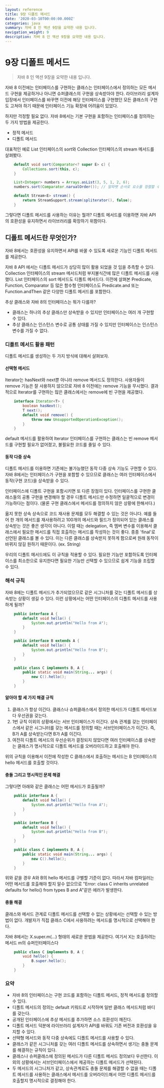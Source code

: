 ```yaml
---
layout: reference
title: 9장 디폴트 메서드
date: '2020-03-10T00:00:00.000Z'
categories: java
summary: 자바 8 인 액션 9장을 요약한 내용 입니다.
navigation_weight: 9
description: 자바 8 인 액션 9장을 요약한 내용 입니다.
---
```


# 9장 디폴트 메서드

> 자바 8 인 액션 9장을 요약한 내용 입니다.

자바 8 이전에는 인터페이스를 구현하는 클래스는 인터페이스에서 정의하는 모든 메서드 구현을 제공하거나 아니면 슈퍼클래스의 구현을 상속받아야 한다. 라이브러리 설계자 입장에서 인터페이스를 바꾸면 이전에 해당 인터페이스를 구현했던 모든 클래스의 구현도 고쳐야 하기 때문에 인터페이스 기능 확장에 어려움이 있었다.

하지만 걱정할 필요 없다. 자바 8에서는 기본 구현을 포함하는 인터페이스를 정의하는 두 가지 방법을 제공한다.

* 정적 메서드
* 디폴트 메서드

대표적인 예로 List 인터페이스의 sort와 Collection 인터페이스의 stream 메서드를 살펴봤다.

```java
    default void sort(Comparator<? super E> c) {
        Collections.sort(this, c);
    }

    List<Integer> numbers = Arrays.asList(3, 5, 1, 2, 6);
    numbers.sort(Comparator.narualOrder()); // 알파벳 순서로 요소를 정렬할 수 있다. 

    default Stream<E> stream() {
        return StreamSupport.stream(spliterator(), false);
    }
```

그렇다면 디폴트 메서드를 사용하는 이유는 뭘까? 디폴트 메서드를 이용하면 자바 API의 호환성을 유지하면서 라이브러리를 확장하기 위함이다.

## 디폴트 메서드란 무엇인가?

자바 8에서는 호환성을 유지하면서 API를 바꿀 수 있도록 새로운 기능인 디폴트 메서드를 제공한다.

자바 8 API 에서는 디폴트 메서드가 상당히 많이 활용 되었을 것 임을 추측할 수 있다. Collection 인터페이스의 stream 메서드처럼 부지불식간에 많은 디폴트 메서드를 사용했다. List 인터페이스의 sort 메서드도 디폴트 메서드다. 이전에 살펴본 Predicate, Function, Comparator 등 많은 함수형 인터페이스도 Predicate.and 또는 Function.andThen 같은 다양한 디폴트 메서드를 포함한다.

추상 클래스와 자바 8의 인터페이스는 뭐가 다를까?

* 클래스는 하나의 추상 클래스만 상속받을 수 있지만 인터페이스는 여러 개 구현할 수 있다. 
* 추상 클래스는 인스턴스 변수로 공통 상태를 가질 수 있지만 인터페이스는 인스턴스 변수를 가질 수 없다. 

### 디폴트 메서드 활용 패턴

디폴트 메서드를 생성하는 두 가지 방식에 대해서 살펴보자.

#### 선택형 메서드

Iterator는 hasNext와 next뿐 아니라 remove 메서드도 정의한다. 사용자들이 remove 기능은 잘 사용하지 않으므로 자바 8 이전에는 remove 기능을 무시했다. 결과적으로 Iterator를 구현하는 많은 클래스에서는 remove에 빈 구현을 제공했다.

```java
    interface Iterator<T> {
        boolean hasNext();
        T next();
        default void remove() {
            throw new UnsupportedOperationException();
        }
    }
```

default 메서드를 활용하여 Iterator 인터페이스를 구현하는 클래스는 빈 remove 메서드를 구현할 필요가 없어졌고, 불필요한 코드를 줄일 수 있다.

#### 동작 다중 상속

디폴트 메서드를 이용하면 기존에는 불가능했던 동작 다중 상속 기능도 구현할 수 있다. 자바 8에서는 인터페이스가 구현을 포함할 수 있으므로 클래스는 여러 인터페이스에서 동작\(구현 코드\)을 상속받을 수 있다.

인터페이스에 디폴트 구현을 포함시키면 또 다른 장점이 있다. 인터페이스를 구현한 클래스들의 공통 구현을 변경해야 할 경우 디폴트 메서드만 수정하면 일괄적으로 변경이 가능하다는 점이다. \(물론 구현 클래스에서 메서드를 정의하지 않은 상황에 한해서다.\)

옮지 못한 상속 상속으로 코드 재사용 문제를 모두 해결할 수 있는 것은 아니다. 예를 들어 한 개의 메서드를 재사용하려고 100개의 메서드와 필드가 정의되어 있는 클래스를 상속받는 것은 좋은 생각이 아니다. 이럴 때는 delegation, 즉 멤버 변수를 이용해서 클래스에서 필요한 메서드를 직접 호출하는 메서드를 작성하는 것이 좋다. 종종 'final'로 선언된 클래스를 볼 수 있다. 이는 다른 클래스를 상속받지 못하게 함으로써 원래 동작이 바뀌지 않길 원하기 때문이다. \(ex. String\)

우리의 디폴트 메서드에도 이 규칙을 적용할 수 있다. 필요한 기능만 포함하도록 인터페이스를 최소한으로 유지한다면 필요한 기능만 선택할 수 있으므로 쉽게 기능을 조립할 수 있다.

### 해석 규칙

자바 8에는 디폴트 메서드가 추가되었으므로 같은 시그니처를 갖는 디폴트 메서드를 상속받는 상황이 생길 수 있다. 이런 상황에서는 어떤 인터페이스의 디폴트 메서드를 사용하게 될까?

```java
    public interface A {
        default void hello() {
            System.out.println("Hello from A");
        }
    }

    public interface B extends A {
        default void hello() {
            System.out.println("Hello from B");
        }
    }

    public class C implements B, A {
        public static void main(String... args) {
            new C().hello();
        }
    }
```

#### 알아야 할 세 가지 해결 규칙

1. 클래스가 항상 이긴다. 클래스나 슈퍼클래스에서 정의한 메서드가 디폴트 메서드보다 우선권을 갖는다. 
2. 1번 규칙 이외의 상황에서는 서브 인터페이스가 이긴다. 상속 관계를 갖는 인터페이스에서 같은 시그니터를 갖는 메서드를 정의할 때는 서브인터페이스가 이긴다. 즉, B가 A를 상속받는다면 B가 A를 이긴다. 
3. 여전히 디폴트 메서드의 우선순위가 결정되지 않았다면 여러 인터페이스를 상속받는 클래스가 명시적으로 디폴트 메서드를 오버라이드하고 호출해야 한다. 

위의 규칙을 이용해서 이전에 작성한 C 클래스에서 호출하는 메서드는 B 인터페이스의 hello 메서드를 호출할 것이다.

#### 충돌 그리고 명시적인 문제 해결

그렇다면 아래와 같은 클래스는 어떤 메서드가 호출될까?

```java
    public interface A {
        default void hello() {
            System.out.println("Hello from A");
        }
    }

    public interface B {
        default void hello() {
            System.out.println("Hello from B");
        }
    }

    public class C implements B, A {
        public static void main(String... args) {
            new C().hello();
        }
    }
```

위와 같을 경우 A와 B의 hello 메서드를 구별할 기준이 없다. 따라서 자바 컴파일러는 어떤 메서드를 호출해야 할지 알수 없으므로 "Error: class C inherits unrelated defaults for hello\(\) from types B and A"같은 에러가 발생한다.

#### 충돌 해결

클래스와 메서드 관계로 디폴트 메서드를 선택할 수 없는 상황에서는 선택할 수 있는 방법이 없다. 개발자가 직접 클래스 C에서 사용하려는 메서드를 명시적으로 선택해야 한다.

자바 8에서는 X.super.m\(...\) 형태의 새로운 문법을 제공한다. 여기서 X는 호출하려는 메서드 m의 슈퍼인터페이스다

```java
    public class C implements B, A {
        void hello() {
            B.super.hello();
        }
    }
```

### 요약

* 자바 8의 인터페이스는 구현 코드를 포함하는 디폴트 메서드, 정적 메서드를 정의할 수 있다.
* 디폴트 메서드의 정의는 default 키워드로 시작하며 일반 클래스 메서드처럼 바디를 갖는다.
* 공개된 인터페이스에 추상 메서드를 추가하면 소스 호환성이 깨진다.
* 디폴트 메서드 덕분에 라이브러리 설계자가 API를 바꿔도 기존 버전과 호환성을 유지할 수 있다.
* 선택형 메서드와 동작 다중 상속에도 디폴트 메서드를 사용할 수 있다.
* 클래스가 같은 시그니처를 갖는 여러 디폴트 메서드를 상속하면서 생기는 충돌 문제를 해결하는 규칙이 있다.
* 클래스나 슈퍼클래스에 정의된 메서드가 다른 디폴트 메서드 정의보다 우선한다. 이 외의 상황에서는 서브인터페이스에서 제공하는 디폴트 메서드가 선택된다.
* 두 메서드의 시그니처가 같고, 상속관계로도 충돌 문제를 해결할 수 없을 때는 디폴트 메서드를 사용하는 클래스에서 메서드를 오버라이드해서 어떤 디폴트 메서드를 호출할지 명시적으로 결정해야 한다.


